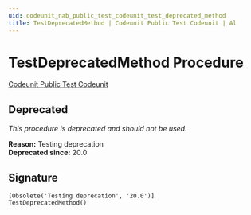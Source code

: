 ```yaml
---
uid: codeunit_nab_public_test_codeunit_test_deprecated_method
title: TestDeprecatedMethod | Codeunit Public Test Codeunit | Al
---
```

# <a name="test_deprecated_method"></a>TestDeprecatedMethod Procedure

[Codeunit Public Test Codeunit](index.md)

## <a name="deprecated"></a>Deprecated

*This procedure is deprecated and should not be used.*

**Reason:** Testing deprecation  
**Deprecated since:** 20.0

## <a name="signature"></a>Signature

```al
[Obsolete('Testing deprecation', '20.0')]
TestDeprecatedMethod()
```
